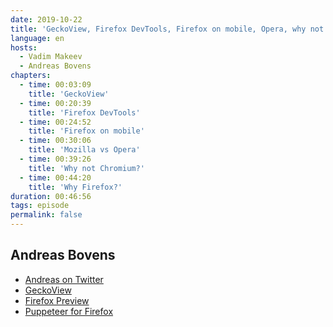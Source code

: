 ```yaml
---
date: 2019-10-22
title: 'GeckoView, Firefox DevTools, Firefox on mobile, Opera, why not Chromium'
language: en
hosts:
  - Vadim Makeev
  - Andreas Bovens
chapters:
  - time: 00:03:09
    title: 'GeckoView'
  - time: 00:20:39
    title: 'Firefox DevTools'
  - time: 00:24:52
    title: 'Firefox on mobile'
  - time: 00:30:06
    title: 'Mozilla vs Opera'
  - time: 00:39:26
    title: 'Why not Chromium?'
  - time: 00:44:20
    title: 'Why Firefox?'
duration: 00:46:56
tags: episode
permalink: false
---
```


## Andreas Bovens

- [Andreas on Twitter](https://twitter.com/andreasbovens)
- [GeckoView](https://mozilla.github.io/geckoview/)
- [Firefox Preview](https://play.google.com/store/apps/details?id=org.mozilla.fenix)
- [Puppeteer for Firefox](https://github.com/GoogleChrome/puppeteer/blob/master/experimental/puppeteer-firefox/README.md)
